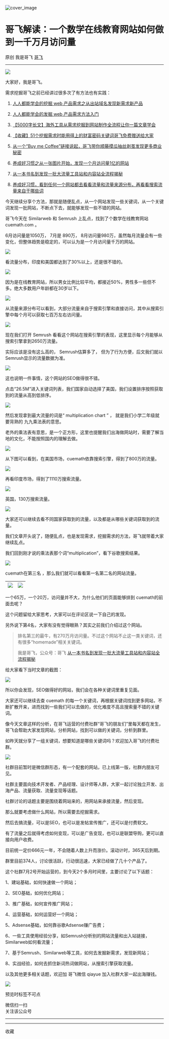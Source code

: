 ![cover_image](https://mmbiz.qpic.cn/sz_mmbiz_jpg/LBrX00GQeicv9kC7ZPDowQjiaJvX166rcxXiahcibq5CrMxDZLFXM2sic7XfEskc3xiayw4sN0aRkicqiaDzJh4BlhhSbg/0?wx_fmt=jpeg)

#  哥飞解读：一个数学在线教育网站如何做到一千万月访问量

原创  我是哥飞  [ 哥飞 ](javascript:void\(0\);)

__ _ _ _ _

![](https://mmbiz.qpic.cn/sz_mmbiz_png/LBrX00GQeicv9kC7ZPDowQjiaJvX166rcxHB5tje0wwicibgx5y9iapk7e7tiaVtNL3Sia776kRNfbicHZ9vics6qZvmtww/640?wx_fmt=png)

大家好，我是哥飞。  

需求挖掘哥飞之前已经讲过很多次了有方法也有实践：  

  1. [ 人人都能学会的挖掘 web 产品需求之从出站域名发现新需求新产品  ](http://mp.weixin.qq.com/s?__biz=MjM5OTIzMzYyMA==&mid=2650079764&idx=1&sn=9587fd233f6d36350430e4e5b7f7e574&chksm=bf3f332f8848ba3927811902eb69d728b2dedf61d808bd6f3cc2536a220e8b99a96aada84796&scene=21#wechat_redirect)   

  2. [ 人人都能学会的发掘 web 产品需求方法入门  ](http://mp.weixin.qq.com/s?__biz=MjM5OTIzMzYyMA==&mid=2650079475&idx=1&sn=6d37631726b73f988d5c98b5d0ed3f87&chksm=bf3f31c88848b8de0ad5ab17faab210bccab8b0eaa3ae782d8e67fff4099e1480d2560b419a3&scene=21#wechat_redirect)   

  3. [ 【5000字长文】海外工具从需求挖掘到网站制作全流程让你一篇文章学会  ](http://mp.weixin.qq.com/s?__biz=MjM5OTIzMzYyMA==&mid=2650080068&idx=1&sn=fd78f26239bf2187919b613a8d7c9a4f&chksm=bf3f327f8848bb69d2ef72fff06666370f0f5ad83dccccbf584a77c864f70120e625fad5f27a&scene=21#wechat_redirect)   

  4. [ 【收藏】51个挖掘需求时能用得上的财富密码关键词哥飞免费赠送给大家  ](http://mp.weixin.qq.com/s?__biz=MjM5OTIzMzYyMA==&mid=2650080142&idx=1&sn=dddac616e04a8fa3018c50877e962f5b&chksm=bf3f32b58848bba31822a7d69e5c88a32a58f5ffd0d2471c1e012220970bdd4ea8509cceef1f&scene=21#wechat_redirect)   

  5. [ 从一个“Buy me Coffee”链接说起，哥飞带你顺藤摸瓜抽丝剥茧发现更多商业秘密  ](http://mp.weixin.qq.com/s?__biz=MjM5OTIzMzYyMA==&mid=2650080115&idx=1&sn=d6193012a082a9c2a34570e376dd0ce5&chksm=bf3f32488848bb5ec8194d2809c5c963e015724e0c97cad1f8eb0ba688617cac7f81ededaa36&scene=21#wechat_redirect)   

  6. [ 养成好习惯之从一张图片开始，发现一个月访问量1亿的网站  ](http://mp.weixin.qq.com/s?__biz=MjM5OTIzMzYyMA==&mid=2650080205&idx=1&sn=3f03921b71ac15b663072be4403f504e&chksm=bf3f32f68848bbe0e1abcf4c1d30aa54a50feb6a9af6577075eadd8362a05cf6b4322e885aaa&scene=21#wechat_redirect)   

  7. [ 从一本书名到发现一批大流量工具站和内容站全流程揭秘  ](http://mp.weixin.qq.com/s?__biz=MjM5OTIzMzYyMA==&mid=2650080307&idx=1&sn=5b611075f9fa952afecf8cbce7c99c19&chksm=bf3f35088848bc1e0f6a3f75a4dad1a3070a144c064844352f70e7e91b4e2563e13f8a753eef&scene=21#wechat_redirect)   

  8. [ 养成好习惯，看到任何一个网站都去看看流量和流量来源分布，再看看搜索流量来自于哪些词  ](http://mp.weixin.qq.com/s?__biz=MjM5OTIzMzYyMA==&mid=2650080155&idx=1&sn=607f2fe6912cb5e8fea33e3bb801eb93&chksm=bf3f32a08848bbb67bbf6b63a4475651798d78a301b74fdae1ce454cfee4771834aa29ed846f&scene=21#wechat_redirect)

  

今天继续分享个方法，那就是随便乱点，从一个网站发现一些关键词，从一个关键词发现一批网站，不断点下去，就能够发现一些不错的网站。

哥飞今天在 Similarweb 和 Semrush 上乱点，找到了个数学在线教育网站 cuemath.com 。

6月访问量是1050万，  7月是  890万，  8月访问量980万，虽然每月流量会有一些变化，但整体趋势是稳定的，可以认为是一个月访问量千万的网站。

![](https://mmbiz.qpic.cn/sz_mmbiz_png/LBrX00GQeicv9kC7ZPDowQjiaJvX166rcxap0iaiaOK3iaibiaZamNO8ekNcxWvQtoWgAx8qhR4thl3K4xibjyaMib4XJTA/640?wx_fmt=png)

看流量分布，印度和美国都达到了30%以上，还是很不错的。

![](https://mmbiz.qpic.cn/sz_mmbiz_png/LBrX00GQeicv9kC7ZPDowQjiaJvX166rcxpfC3CbBqZIdcZSRBOD3oQSScic666iaxX7V8SGDjlCAhn9NnFDyczbfg/640?wx_fmt=png)

因为是在线教育网站，所以男女比例比较平均，都接近50%，男性多一些但不多。绝大多数用户年龄都在30岁以下。

![](https://mmbiz.qpic.cn/sz_mmbiz_png/LBrX00GQeicv9kC7ZPDowQjiaJvX166rcxbxewwTFcmnKsf1B3ZWpjYy4RnCsicVIEV0fKOia6icWLzpFRSicqMdpyibw/640?wx_fmt=png)

从流量来源分布可以看到，大部分流量来自于搜索引擎和直接访问，其中从搜索引擎中每个月可以获取七百万左右访问量。

![](https://mmbiz.qpic.cn/sz_mmbiz_png/LBrX00GQeicv9kC7ZPDowQjiaJvX166rcxldOKKPbXxt0F8L9Imo5z3KpS9vvyhhWGP4SVkshibEK0EeiaWx8rylLg/640?wx_fmt=png)

现在我们打开 Semrush 看看这个网站在搜索引擎的表现，这里显示每个月能够从搜索引擎拿到2650万流量。

实际应该是没有这么高的，  Semrush估算多了，  但为了行为方便，后文我们就以  Semrush显示的流量数据为准。

![](https://mmbiz.qpic.cn/sz_mmbiz_png/LBrX00GQeicv9kC7ZPDowQjiaJvX166rcxOLH3icMQY8pwbUfibbibYL5icZURf9gHlAulJficCRibPGQXibCMWxwgaX2Rg/640?wx_fmt=png)

这也说明一件事情，这个网站的SEO做得很不错。

点击“26.5M”进入关键词列表，我们国家自动选择了美国，我们设置排序按照获取到的流量从高到低排序。

![](https://mmbiz.qpic.cn/sz_mmbiz_png/LBrX00GQeicv9kC7ZPDowQjiaJvX166rcxAeUD4nvbebf24KA1UrzVAIibDQgc84KMV6tQd8iat83PR2ftlCLX0bBw/640?wx_fmt=png)

然后发现拿到最大流量的词是“  multiplication chart  ”  ，  就是我们小学二年级就要背熟的  九九乘法表的意思。

老外的乘法表有意思，是一个正方形，这里也提醒我们出海做网站时，需要了解当地的文化，不能按照国内的理解去做。

![](https://mmbiz.qpic.cn/sz_mmbiz_png/LBrX00GQeicv9kC7ZPDowQjiaJvX166rcxJvVqiaos2ibG97jxRxl50WrHuBFpC22f9r3LHVoGhg9tgmlA8aODiayMw/640?wx_fmt=png)

从下图可以看到，在美国市场，cuemath依靠搜索引擎，得到了800万的流量。

![](https://mmbiz.qpic.cn/sz_mmbiz_png/LBrX00GQeicv9kC7ZPDowQjiaJvX166rcxXg7U86QNr8lXPh1paxicPUaIcGFNV8cv1beXic4hwF7aTfZm7H5nciayw/640?wx_fmt=png)

再看印度市场，得到了1110万搜索流量。  

![](https://mmbiz.qpic.cn/sz_mmbiz_png/LBrX00GQeicv9kC7ZPDowQjiaJvX166rcxbAAZt9AMQpkFzVqiarBYsdFRw6Rd5tVxWA0VB1qp9RaDreicA1FHF1FA/640?wx_fmt=png)

英国，130万搜索流量。  

![](https://mmbiz.qpic.cn/sz_mmbiz_png/LBrX00GQeicv9kC7ZPDowQjiaJvX166rcxFuHBcxFsfScvzhhBh0jINQgaudw7icKRUUJ5AdXkPVhOvFiaicZRPibwWw/640?wx_fmt=png)

大家还可以继续去看不同国家获取到的流量，以及都是从哪些关键词获取到的流量。  

我们文章开头说了，随便乱点，也是发现需求，挖掘需求的方法，哥飞就带着大家继续乱点。  

我们回到刚才说的乘法表那个词“multiplication”，看下谷歌搜索结果。

![](https://mmbiz.qpic.cn/sz_mmbiz_png/LBrX00GQeicv9kC7ZPDowQjiaJvX166rcxfM47KA4fN8dE20Oz4P0iaFsImPwNUUG5iclr5icdmV0OTshmU2dfy4fGQ/640?wx_fmt=png)

cuemath在第三名  ，那么我们就可以看看第一名第二名的网站流量。  

![](https://mmbiz.qpic.cn/sz_mmbiz_png/LBrX00GQeicv9kC7ZPDowQjiaJvX166rcxwQaUeVbCabytkpoC3tJwjpq15qVlFCNjDdibJibvTDl3Vztibw8De62Jg/640?wx_fmt=png) |  ![](https://mmbiz.qpic.cn/sz_mmbiz_png/LBrX00GQeicv9kC7ZPDowQjiaJvX166rcxELeWUyUdPzaiaicupqId4ygWs8rqM4suDNKoa7J610sLU7BVCOYt2wvA/640?wx_fmt=png)  
---|---  
  
一个65万，一个20万，访问量并不大，为什么他们的页面能够排到  cuemath的前面去呢？  

这个问题留给大家思考，大家可以在评论区说一下自己的发现。  

另外说下第4名，大家有没有觉得眼熟？其实之前我们介绍过这个网站。  

> 排名第三的最牛，有270万月访问量。不过这个网站不止这一类关键词，还有很多“homemade”相关关键词。
>
> 我是哥飞，公众号：哥飞 [ 从一本书名到发现一批大流量工具站和内容站全流程揭秘
> ](https://mp.weixin.qq.com/s?__biz=MjM5OTIzMzYyMA==&mid=2650080307&idx=1&sn=5b611075f9fa952afecf8cbce7c99c19&chksm=bf3f35088848bc1e0f6a3f75a4dad1a3070a144c064844352f70e7e91b4e2563e13f8a753eef&token=1410303457&lang=zh_CN#rd)

给大家看下当时文章的截图：

![](https://mmbiz.qpic.cn/sz_mmbiz_png/LBrX00GQeicv9kC7ZPDowQjiaJvX166rcxKqibYFvn05booMtcQ076pRIYyl86QC71uPKV42IEaRzeJnWRKm3e1Aw/640?wx_fmt=png)

所以你会发现，SEO做得好的网站，我们会在各种关键词里重复见面。

大家还可以继续去查 cuemath 的每一个关键词，再根据关键词找到更多网站，不断扩散开来，进而找到一些我们可以去做的，优化难度不高且搜索量不错的关键词。

像今天文章这样的分析，在哥飞运营的付费社群“哥飞的朋友们”里每天都在发生，哥飞会帮助大家发现网站，分析网站，找到可以做的关键词，分析到群里。  

如昨天就分享了一组关键词，想要知道是哪些关键词吗？欢迎加入哥飞的付费社群。  

![](https://mmbiz.qpic.cn/sz_mmbiz_jpg/LBrX00GQeicv9kC7ZPDowQjiaJvX166rcxBqG3oDPDXpnibUI5bec6uVibqgTO380LGmMYY4egOypGAunoUmZojzWw/640?wx_fmt=jpeg)

社群目前暂时是微信群形态，有一个配套的网站，已上线第一版，社群内朋友可见。

社群主要面向技术开发者、产品经理、设计师等人群，大家一起讨论独立开发、出海产品、流量获取、流量变现等话题。

社群讨论的话题主要是围绕着网站来的，用网站来承接流量，然后变现。

那么就要考虑做什么网站，所以需要去挖掘需求。

然后去搞流量，可以是SEO，也可以是发帖宣传推广，还可以是付费软文。

有了流量之后就得考虑如何变现，可以是广告变现，也可以是联盟导购，更可以直接向用户收费。

目前统一定价666元一年，不会随着人数上升而涨价。滚动计时，365天后到期。

群里目前374人，讨论很活跃，行动很迅速，大家已经做了几十个产品了。

这个社群7月2号开始运营的，到今天2个多月时间里，主要讨论了以下话题：

1、建站基础，如何快速做一个网站；

2、SEO基础，如何优化网站；

3、推广基础，如何宣传推广网站；

4、运营基础，如何运营好一个网站；

5、Adsense基础，如何靠谷歌Adsense赚广告费；

6、一些工具使用经验分享，如Semrush分析别的网站流量和出入站链接，Similarweb如何看流量；

7、基于Semrush、Similarweb等工具，如何去发掘新需求，发现新网站；

8、实战经验，如何去抓住新词热词做网站，从搜索引擎获取流量。

以及其他更多相关话题，欢迎加  哥飞微信 qiayue  加入社群大家一起出海赚钱。

![](https://mmbiz.qpic.cn/sz_mmbiz_png/LBrX00GQeictmH6ZbzrmhFdgH55yNiarBAXwFK5njpE3j8ehd8M5CNnh5mX01ibDAls4gZvob7nUmwXnscEXNDm3g/640?wx_fmt=png)

预览时标签不可点

微信扫一扫  
关注该公众号





****



****



  收藏

